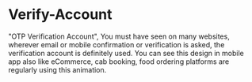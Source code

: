 # Verify-Account
"OTP Verification Account", You must have seen on many websites, 
wherever email or mobile confirmation or verification is asked, 
the verification account is definitely used. You can see this design in mobile app also 
like eCommerce, cab booking, food ordering platforms are regularly using this animation.
